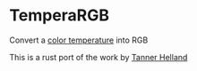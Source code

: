 # TemperaRGB
Convert a [color temperature](https://en.wikipedia.org/wiki/Black-body_radiation) into RGB

This is a rust port of the work by [Tanner Helland](https://tannerhelland.com/2012/09/18/convert-temperature-rgb-algorithm-code.html)
